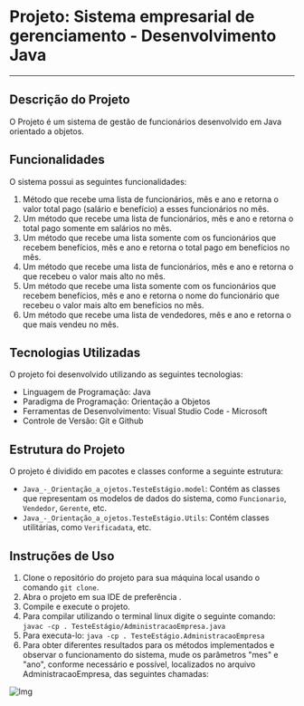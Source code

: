# Projeto: Sistema empresarial de gerenciamento - Desenvolvimento Java

---

## Descrição do Projeto

O Projeto é um sistema de gestão de funcionários desenvolvido em Java orientado a objetos.

## Funcionalidades

O sistema possui as seguintes funcionalidades:

1. Método que recebe uma lista de funcionários, mês e ano e retorna o valor total 
pago (salário e benefício) a esses funcionários no mês. 
2.  Um método que recebe uma lista de funcionários, mês e ano e retorna o total pago 
somente em salários no mês. 
3.  Um método que recebe uma lista somente com os funcionários que recebem 
benefícios, mês e ano e retorna o total pago em benefícios no mês. 
4. Um método que recebe uma lista de funcionários, mês e ano e retorna o que 
recebeu o valor mais alto no mês. 
5. Um método que recebe uma lista somente com os funcionários que recebem 
benefícios, mês e ano e retorna o nome do funcionário que recebeu o valor mais 
alto em benefícios no mês. 
6. Um método que recebe uma lista de vendedores, mês e ano e retorna o que mais 
vendeu no mês. 

## Tecnologias Utilizadas

O projeto foi desenvolvido utilizando as seguintes tecnologias:

- Linguagem de Programação: Java
- Paradigma de Programação: Orientação a Objetos
- Ferramentas de Desenvolvimento: Visual Studio Code - Microsoft
- Controle de Versão: Git e Github


## Estrutura do Projeto

O projeto é dividido em pacotes e classes conforme a seguinte estrutura:

- `Java_-_Orientação_a_ojetos.TesteEstágio.model`: Contém as classes que representam os modelos de dados do sistema, como `Funcionario`, `Vendedor`, `Gerente`, etc.
- `Java_-_Orientação_a_ojetos.TesteEstágio.Utils`: Contém classes utilitárias, como `Verificadata`, etc.

## Instruções de Uso

1. Clone o repositório do projeto para sua máquina local usando o comando `git clone`.
2. Abra o projeto em sua IDE de preferência .
3. Compile e execute o projeto.
4. Para compilar utilizando o terminal linux digite o seguinte comando: `javac -cp . TesteEstágio/AdministracaoEmpresa.java`
5. Para executa-lo: `java -cp . TesteEstágio.AdministracaoEmpresa`
6. Para obter diferentes resultados para os métodos implementados e observar o funcionamento do sistema, mude os parâmetros "mes" e "ano", conforme necessário e possível, localizados no arquivo AdministracaoEmpresa, das seguintes chamadas:

![Img](/TesteEstágio/assets/Img.png)


